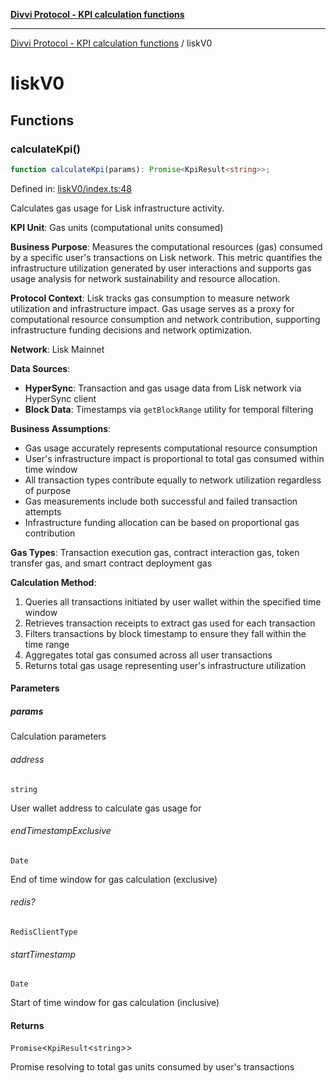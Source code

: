 [**Divvi Protocol - KPI calculation functions**](README.md)

---

[Divvi Protocol - KPI calculation functions](README.md) / liskV0

# liskV0

## Functions

### calculateKpi()

```ts
function calculateKpi(params): Promise<KpiResult<string>>;
```

Defined in: [liskV0/index.ts:48](https://github.com/divvi-xyz/divvi-protocol-v0/blob/main/scripts/calculateKpi/protocols/liskV0/index.ts#L48)

Calculates gas usage for Lisk infrastructure activity.

**KPI Unit**: Gas units (computational units consumed)

**Business Purpose**: Measures the computational resources (gas) consumed by a specific user's
transactions on Lisk network. This metric quantifies the infrastructure utilization generated by user
interactions and supports gas usage analysis for network sustainability and resource allocation.

**Protocol Context**: Lisk tracks gas consumption to measure network utilization
and infrastructure impact. Gas usage serves as a proxy for computational resource consumption and
network contribution, supporting infrastructure funding decisions and network optimization.

**Network**: Lisk Mainnet

**Data Sources**:

- **HyperSync**: Transaction and gas usage data from Lisk network via HyperSync client
- **Block Data**: Timestamps via `getBlockRange` utility for temporal filtering

**Business Assumptions**:

- Gas usage accurately represents computational resource consumption
- User's infrastructure impact is proportional to total gas consumed within time window
- All transaction types contribute equally to network utilization regardless of purpose
- Gas measurements include both successful and failed transaction attempts
- Infrastructure funding allocation can be based on proportional gas contribution

**Gas Types**: Transaction execution gas, contract interaction gas, token transfer gas, and smart contract deployment gas

**Calculation Method**:

1. Queries all transactions initiated by user wallet within the specified time window
2. Retrieves transaction receipts to extract gas used for each transaction
3. Filters transactions by block timestamp to ensure they fall within the time range
4. Aggregates total gas consumed across all user transactions
5. Returns total gas usage representing user's infrastructure utilization

#### Parameters

##### params

Calculation parameters

###### address

`string`

User wallet address to calculate gas usage for

###### endTimestampExclusive

`Date`

End of time window for gas calculation (exclusive)

###### redis?

`RedisClientType`

###### startTimestamp

`Date`

Start of time window for gas calculation (inclusive)

#### Returns

`Promise`\<`KpiResult`\<`string`\>\>

Promise resolving to total gas units consumed by user's transactions
